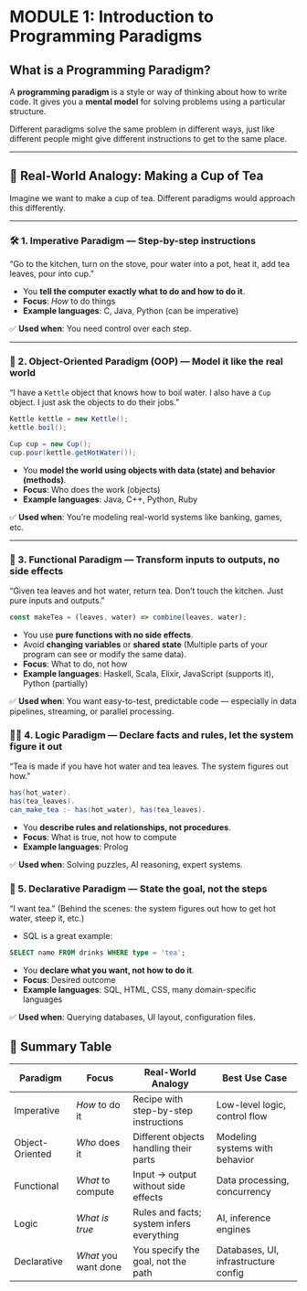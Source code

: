 # MODULE 1: Introduction to Programming Paradigms

## What is a Programming Paradigm?

A **programming paradigm** is a style or way of thinking about how to write code. It gives you a **mental model** for solving problems using a particular structure.

Different paradigms solve the same problem in different ways, just like different people might give different instructions to get to the same place.

---

## 🔸 Real-World Analogy: Making a Cup of Tea

Imagine we want to make a cup of tea. Different paradigms would approach this differently.

---

### 🛠️ 1. **Imperative Paradigm** — Step-by-step instructions

“Go to the kitchen, turn on the stove, pour water into a pot, heat it, add tea leaves, pour into cup.”

- You **tell the computer exactly what to do and how to do it**.
- **Focus**: *How* to do things
- **Example languages**: C, Java, Python (can be imperative)

✅ **Used when**: You need control over each step.

---

### 🧱 2. **Object-Oriented Paradigm (OOP)** — Model it like the real world

“I have a `Kettle` object that knows how to boil water. I also have a `Cup` object. I just ask the objects to do their jobs.”

```java
Kettle kettle = new Kettle();
kettle.boil();

Cup cup = new Cup();
cup.pour(kettle.getHotWater());
```

- You **model the world using objects with data (state) and behavior (methods)**.
- **Focus**: Who does the work (objects)
- **Example languages**: Java, C++, Python, Ruby

✅ **Used when**: You’re modeling real-world systems like banking, games, etc.

---

### 🌿 3. Functional Paradigm — Transform inputs to outputs, no side effects

“Given tea leaves and hot water, return tea. Don’t touch the kitchen. Just pure inputs and outputs.”

```javascript
const makeTea = (leaves, water) => combine(leaves, water);
```

- You use **pure functions with no side effects**.
- Avoid **changing variables** or **shared state** (Multiple parts of your program can see or modify the same data). 
- **Focus**: What to do, not how
- **Example languages**: Haskell, Scala, Elixir, JavaScript (supports it), Python (partially)

✅ **Used when**: You want easy-to-test, predictable code — especially in data pipelines, streaming, or parallel processing.

### 🕵️‍♂️ 4. Logic Paradigm — Declare facts and rules, let the system figure it out

“Tea is made if you have hot water and tea leaves. The system figures out how.”

```java
has(hot_water).
has(tea_leaves).
can_make_tea :- has(hot_water), has(tea_leaves).
```

- You **describe rules and relationships, not procedures**.
- **Focus**: What is true, not how to compute
- **Example languages**: Prolog

✅ **Used when**: Solving puzzles, AI reasoning, expert systems.


### 📝 5. Declarative Paradigm — State the goal, not the steps

“I want tea.”
(Behind the scenes: the system figures out how to get hot water, steep it, etc.)

- SQL is a great example:

```sql
SELECT name FROM drinks WHERE type = 'tea';
```

- You **declare what you want, not how to do it**.
- **Focus**: Desired outcome
- **Example languages**: SQL, HTML, CSS, many domain-specific languages

✅ **Used when**: Querying databases, UI layout, configuration files.

## 🎯 Summary Table


| Paradigm        | Focus                | Real-World Analogy                        | Best Use Case                        |
| --------------- | -------------------- | ----------------------------------------- | ------------------------------------ |
| Imperative      | *How* to do it       | Recipe with step-by-step instructions     | Low-level logic, control flow        |
| Object-Oriented | *Who* does it        | Different objects handling their parts    | Modeling systems with behavior       |
| Functional      | *What* to compute    | Input → output without side effects       | Data processing, concurrency         |
| Logic           | *What is true*       | Rules and facts; system infers everything | AI, inference engines                |
| Declarative     | *What* you want done | You specify the goal, not the path        | Databases, UI, infrastructure config |
